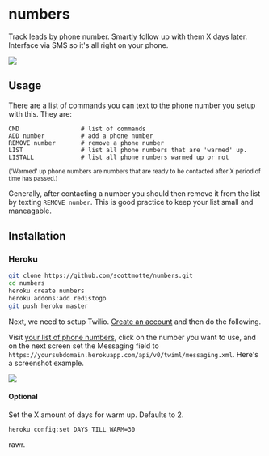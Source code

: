 # numbers

Track leads by phone number. Smartly follow up with them X days later. Interface via SMS so it's all right on your phone.

![](https://raw.github.com/scottmotte/numbers/master/numbers.png)

## Usage

There are a list of commands you can text to the phone number you setup with this. They are:

```
CMD                 # list of commands
ADD number          # add a phone number
REMOVE number       # remove a phone number
LIST                # list all phone numbers that are 'warmed' up. 
LISTALL             # list all phone numbers warmed up or not
```

<small>('Warmed' up phone numbers are numbers that are ready to be contacted after X period of time has passed.)</small>

Generally, after contacting a number you should then remove it from the list by texting `REMOVE number`. This is good practice to keep your list small and maneagable. 

## Installation

### Heroku

```bash
git clone https://github.com/scottmotte/numbers.git
cd numbers
heroku create numbers
heroku addons:add redistogo
git push heroku master
```

Next, we need to setup Twilio. [Create an account](http://twilio.com) and then do the following.

Visit [your list of phone numbers](https://www.twilio.com/user/account/phone-numbers/incoming), click on the number you want to use,
and on the next screen set the Messaging field to `https://yoursubdomain.herokuapp.com/api/v0/twiml/messaging.xml`. Here's a screenshot example.

![](https://raw.github.com/scottmotte/numbers/master/twilio-install-example.png)

#### Optional

Set the X amount of days for warm up. Defaults to 2.

```
heroku config:set DAYS_TILL_WARM=30
```

rawr.
